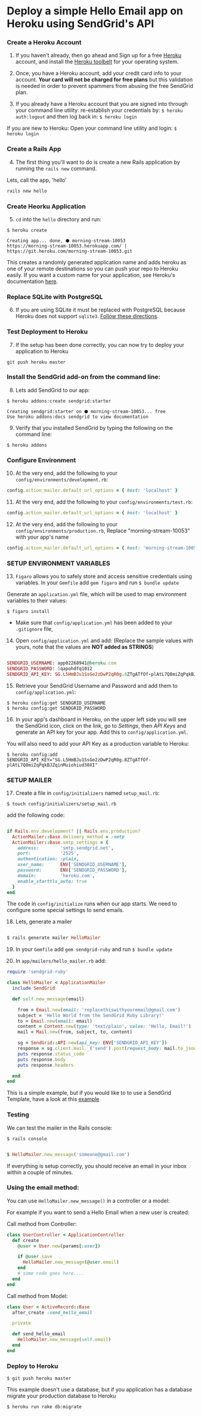# Deploy a simple Hello Email app on Heroku using SendGrid's API

### Create a Heroku Account

1. If you haven't already, then go ahead and Sign up for a free [Heroku](https://www.heroku.com/) account, and install the [Heroku toolbelt](https://devcenter.heroku.com/articles/heroku-cli) for your operating system.

2. Once, you have a Heroku account, add your credit card info to your account. **Your card will not be charged for free plans** but this validation is needed in order to prevent spammers from abusing the free SendGrid plan.

3. If you already have a Heroku account that you are signed into through your command line utility:
re-establish your credentials by: `$ heroku auth:logout` and then log back in: `$ heroku login`

If you are new to Heroku:
Open your command line utility and login: `$ heroku login`

### Create a Rails App

4. The first thing you'll want to do is create a new Rails application by running the `rails new` command.

Lets, call the app, 'hello'

```ruby
rails new hello

```

### Create Heorku Application

5. `cd` into the `hello` directory and run:

```
$ heroku create

Creating app... done, ⬢ morning-stream-10053
https://morning-stream-10053.herokuapp.com/ | https://git.heroku.com/morning-stream-10053.git

```

This creates a randomly generated application name and adds heroku as one of your remote destinations so you can push your repo to Heroku easily. If you want a custom name for your application, see Heroku's documentation [here](https://devcenter.heroku.com/articles/creating-apps#creating-a-named-app).

### Replace SQLite with PostgreSQL

6. If you are using SQLite it must be replaced with PostgreSQL because Heroku does not support `sqlite3`. [Follow these directions](https://devcenter.heroku.com/articles/sqlite3).

### Test Deployment to Heroku

7. If the setup has been done correctly, you can now try to deploy your application to Heroku

```
git push heroku master

```

### Install the SendGrid add-on from the command line:

8. Lets add SendGrid to our app:

```
$ heroku addons:create sendgrid:starter

Creating sendgrid:starter on ⬢ morning-stream-10053... free
Use heroku addons:docs sendgrid to view documentation

```
9. Verify that you installed SendGrid by typing the following on the command line:

```
$ heroku addons

```

### Configure Environment

10. At the very end, add the following to your `config/environments/development.rb`:

```ruby
config.action_mailer.default_url_options = { host: 'localhost' }

```

11. At the very end, add the following to your `config/environments/test.rb`:

```ruby
config.action_mailer.default_url_options = { host: 'localhost' }

```

12. At the very end, add the following to your `config/environments/production.rb`, Replace "morning-stream-10053" with your app's name

```ruby
config.action_mailer.default_url_options = { host: 'morning-stream-10053.herokuapp.com' }
```

### SETUP ENVIRONMENT VARIABLES

13. `Figaro` allows you to safely store and access sensitive credentials using variables.
In your `Gemfile` add `gem figaro` and run `$ bundle update`

Generate an `application.yml` file, which will be used to map environment variables to their values:

```
$ figaro install

```

* Make sure that `config/application.yml` has been added to your `.gitignore` file,

14. Open `config/application.yml` and add: (Replace the sample values with yours, note that the values are **NOT added as STRINGS**)

```ruby

SENDGRID_USERNAME: app02268941@heroku.com
SENDGRID_PASSWORD: 5qapohdfq1012
SENDGRID_API_KEY: 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
```

15. Retrieve your SendGrid Username and Password and add them to `config/application.yml`:

```
$ heroku config:get SENDGRID_USERNAME
$ heroku config:get SENDGRID_PASSWORD

```

16. In your app's dashboard in Heroku, on the upper left side you will see the SendGrid icon, click on the link, go to _Settings_, then _API Keys_ and generate an API key for your app. Add this to `config/application.yml`.

You will also need to add your API Key as a production variable to Heroku:

```
$ heroku config:add SENDGRID_API_KEY="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"

```

### SETUP MAILER

17. Create a file in `config/initializers` named `setup_mail.rb`:

```
$ touch config/initializers/setup_mail.rb

```
add the following code:

```ruby

if Rails.env.development? || Rails.env.production?
  ActionMailer::Base.delivery_method = :smtp
  ActionMailer::Base.smtp_settings = {
    address:        'smtp.sendgrid.net',
    port:           '2525',
    authentication: :plain,
    user_name:      ENV['SENDGRID_USERNAME'],
    password:       ENV['SENDGRID_PASSWORD'],
    domain:         'heroku.com',
    enable_starttls_auto: true
  }
end

```
The code in `config/initialize` runs when our app starts. We need to configure some special settings to send emails.

18. Lets, generate a mailer

```ruby

$ rails generate mailer HelloMailer

```

19. In your `Gemfile` add `gem sendgrid-ruby` and run `$ bundle update`

20. In `app/mailers/hello_mailer.rb` add:

```ruby
require 'sendgrid-ruby'

class HelloMailer < ApplicationMailer
  include SendGrid

  def self.new_message(email)

    from = Email.new(email: 'replacethiswithyouremail@gmail.com')
    subject = 'Hello World from the SendGrid Ruby Library!'
    to = Email.new(email: email)
    content = Content.new(type: 'text/plain', value: 'Hello, Email!')
    mail = Mail.new(from, subject, to, content)

    sg = SendGrid::API.new(api_key: ENV['SENDGRID_API_KEY'])
    response = sg.client.mail._('send').post(request_body: mail.to_json)
    puts response.status_code
    puts response.body
    puts response.headers

  end
end

```

This is a simple example, but if you would like to to use a SendGrid Template, have a look at this [example](https://github.com/sendgrid/sendgrid-ruby/blob/master/USE_CASES.md)

### Testing

We can test the mailer in the Rails console:

```
$ rails console

```

```ruby

$ HelloMailer.new_message('someone@gmail.com')

```

If everything is setup correctly, you should receive an email in your inbox within a couple of minutes.

### Using the email method:

You can use `HelloMailer.new_message()` in a controller or a model:

For example if you want to send a Hello Email when a new user is created:


Call method from Controller:

```ruby
class UserController < ApplicationController
  def create
    @user = User.new(params[:user])

    if @user.save
      HelloMailer.new_message(@user.email)
    end
    # some code goes here....
  end
end

```

Call method from Model:

```ruby
class User < ActiveRecord::Base
  after_create :send_hello_email

  private

  def send_hello_email
    HelloMailer.new_message(self.email)
  end
end
```

### Deploy to Heroku

```
$ git push heroku master

```

This example doesn't use a database, but if you application has a database migrate your production database to Heroku

```
$ heroku run rake db:migrate

```
